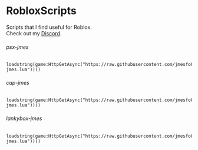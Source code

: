 # RobloxScripts
Scripts that I find useful for Roblox. <br />
Check out my [Discord](https://discord.gg/kwsK36GA5F).

###### psx-jmes
```
loadstring(game:HttpGetAsync("https://raw.githubusercontent.com/jmesfo0/RobloxScripts/main/psx-jmes.lua"))()
```

###### cap-jmes
```
loadstring(game:HttpGetAsync("https://raw.githubusercontent.com/jmesfo0/RobloxScripts/main/cap-jmes.lua"))()
```

###### lankybox-jmes
```
loadstring(game:HttpGetAsync("https://raw.githubusercontent.com/jmesfo0/RobloxScripts/main/lankybox-jmes.lua"))()
```
